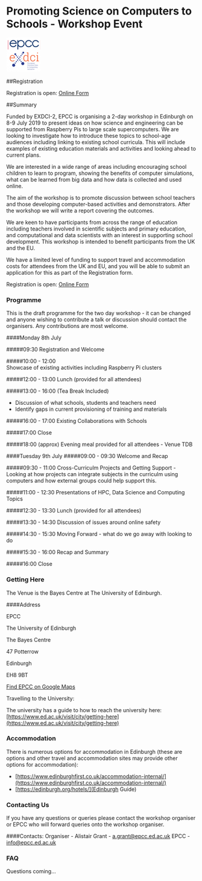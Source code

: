 
# Promoting Science on Computers to Schools - Workshop Event
![EPCC Logo](./small_epcc+exdci.png)

##Registration

Registration is open: [Online Form](http://bit.ly/190708-SciOnComp)

##Summary

Funded by EXDCI-2, EPCC is organising a 2-day workshop in Edinburgh on 8-9 July 2019 to present ideas on how science and engineering can be supported from Raspberry Pis to large scale supercomputers. We are looking to investigate how to introduce these topics to school-age audiences including linking to existing school curricula. This will include examples of existing education materials and activities and looking ahead to current plans.

We are interested in a wide range of areas including encouraging school children to learn to program, showing the benefits of computer simulations, what can be learned from big data and how data is collected and used online.

The aim of the workshop is to promote discussion between school teachers and those developing computer-based activities and demonstrators. After the workshop we will write a report covering the outcomes.

We are keen to have participants from across the range of education including teachers involved in scientific subjects and primary education, and computational and data scientists with an interest in supporting school development. This workshop is intended to benefit participants from the UK and the EU.

We have a limited level of funding to support travel and accommodation costs for attendees from the UK and EU, and you will be able to submit an application for this as part of the Registration form.

Registration is open: [Online Form](http://bit.ly/190708-SciOnComp)


### Programme

This is the draft programme for the two day workshop - it can be changed and anyone wishing to contribute a talk or discussion should contact the organisers. Any contributions are most welcome.

####Monday 8th July

#####09:30
Registration and Welcome

#####10:00 - 12:00   
Showcase of existing activities including Raspberry Pi clusters

#####12:00 - 13:00
Lunch (provided for all attendees)

#####13:00 - 16:00 (Tea Break Included)

* Discussion of what schools, students and teachers need
* Identify gaps in current provisioning of training and materials

#####16:00 - 17:00
Existing Collaborations with Schools

#####17:00
Close

#####18:00 (approx) 
Evening meal provided for all attendees - Venue TDB

####Tuesday 9th July
#####09:00 - 09:30
Welcome and Recap

#####09:30 - 11:00 
Cross-Curriculm Projects and Getting Support - Looking at how projects can integrate subjects in the curriculm using computers and how external groups could help support this.

#####11:00 - 12:30 
Presentations of HPC, Data Science and Computing Topics

#####12:30 - 13:30
Lunch (provided for all attendees)

#####13:30 - 14:30
Discussion of issues around online safety

#####14:30 - 15:30
Moving Forward - what do we go away with looking to do

#####15:30 - 16:00
Recap and Summary

#####16:00
Close

### Getting Here

The Venue is the Bayes Centre at The University of Edinburgh.

####Address

EPCC

The University of Edinburgh

The Bayes Centre

47 Potterrow

Edinburgh

EH8 9BT

[Find EPCC on Google Maps](https://goo.gl/maps/nxUJZ1KxDYmMptcz8)

Travelling to the University:

The university has a guide to how to reach the university here:
[https://www.ed.ac.uk/visit/city/getting-here](https://www.ed.ac.uk/visit/city/getting-here)

### Accommodation

There is numerous options for accommodation in Edinburgh (these are options and other travel and accommodation sites may provide other options for accommodation):

* [https://www.edinburghfirst.co.uk/accommodation-internal/](https://www.edinburghfirst.co.uk/accommodation-internal/)
* [https://edinburgh.org/hotels/](Edinburgh Guide)


### Contacting Us

If you have any questions or queries please contact the workshop organiser or EPCC who will forward queries onto the workshop organiser.

####Contacts:
Organiser - Alistair Grant - a.grant@epcc.ed.ac.uk
EPCC - info@epcc.ed.ac.uk

### FAQ

Questions coming...
